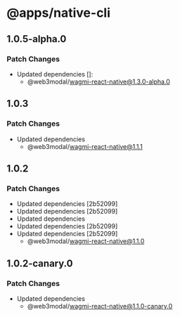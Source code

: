 # @apps/native-cli

## 1.0.5-alpha.0

### Patch Changes

- Updated dependencies []:
  - @web3modal/wagmi-react-native@1.3.0-alpha.0

## 1.0.3

### Patch Changes

- Updated dependencies
  - @web3modal/wagmi-react-native@1.1.1

## 1.0.2

### Patch Changes

- Updated dependencies [2b52099]
- Updated dependencies [2b52099]
- Updated dependencies
- Updated dependencies [2b52099]
- Updated dependencies [2b52099]
  - @web3modal/wagmi-react-native@1.1.0

## 1.0.2-canary.0

### Patch Changes

- Updated dependencies
  - @web3modal/wagmi-react-native@1.1.0-canary.0
